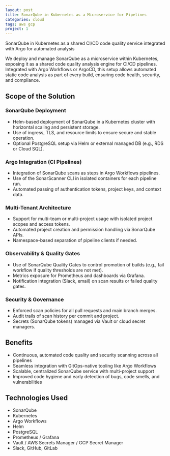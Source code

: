 ```yaml
---
layout: post
title: SonarQube in Kubernetes as a Microservice for Pipelines
categories: cloud
tags: aws gcp
project: 1
---
```


SonarQube in Kubernetes as a shared CI/CD code quality service integrated with Argo for automated analysis

<!--more-->
 
We deploy and manage SonarQube as a microservice within Kubernetes, exposing it as a shared code quality analysis engine for CI/CD pipelines. Integrated with Argo Workflows or ArgoCD, this setup allows automated static code analysis as part of every build, ensuring code health, security, and compliance.

## Scope of the Solution

### SonarQube Deployment
- Helm-based deployment of SonarQube in a Kubernetes cluster with horizontal scaling and persistent storage.  
- Use of ingress, TLS, and resource limits to ensure secure and stable operation.  
- Optional PostgreSQL setup via Helm or external managed DB (e.g., RDS or Cloud SQL).

### Argo Integration (CI Pipelines)
- Integration of SonarQube scans as steps in Argo Workflows pipelines.  
- Use of the SonarScanner CLI in isolated containers for each pipeline run.  
- Automated passing of authentication tokens, project keys, and context data.

### Multi-Tenant Architecture
- Support for multi-team or multi-project usage with isolated project scopes and access tokens.  
- Automated project creation and permission handling via SonarQube APIs.  
- Namespace-based separation of pipeline clients if needed.

### Observability & Quality Gates
- Use of SonarQube Quality Gates to control promotion of builds (e.g., fail workflow if quality thresholds are not met).  
- Metrics exposure for Prometheus and dashboards via Grafana.  
- Notification integration (Slack, email) on scan results or failed quality gates.

### Security & Governance
- Enforced scan policies for all pull requests and main branch merges.  
- Audit trails of scan history per commit and project.  
- Secrets (SonarQube tokens) managed via Vault or cloud secret managers.

## Benefits
- Continuous, automated code quality and security scanning across all pipelines  
- Seamless integration with GitOps-native tooling like Argo Workflows  
- Scalable, centralized SonarQube service with multi-project support  
- Improved code hygiene and early detection of bugs, code smells, and vulnerabilities

## Technologies Used
- SonarQube  
- Kubernetes  
- Argo Workflows  
- Helm  
- PostgreSQL  
- Prometheus / Grafana  
- Vault / AWS Secrets Manager / GCP Secret Manager  
- Slack, GitHub, GitLab
